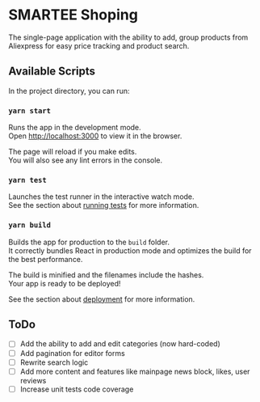 # SMARTEE Shoping

The single-page application with the ability to add, group products from Aliexpress for easy price tracking and product search.

## Available Scripts

In the project directory, you can run:

### `yarn start`

Runs the app in the development mode.\
Open [http://localhost:3000](http://localhost:3000) to view it in the browser.

The page will reload if you make edits.\
You will also see any lint errors in the console.

### `yarn test`

Launches the test runner in the interactive watch mode.\
See the section about [running tests](https://facebook.github.io/create-react-app/docs/running-tests) for more information.

### `yarn build`

Builds the app for production to the `build` folder.\
It correctly bundles React in production mode and optimizes the build for the best performance.

The build is minified and the filenames include the hashes.\
Your app is ready to be deployed!

See the section about [deployment](https://facebook.github.io/create-react-app/docs/deployment) for more information.

## ToDo

- [ ] Add the ability to add and edit categories (now hard-coded)
- [ ] Add pagination for editor forms
- [ ] Rewrite search logic
- [ ] Add more content and features like mainpage news block, likes, user reviews
- [ ] Increase unit tests code coverage

